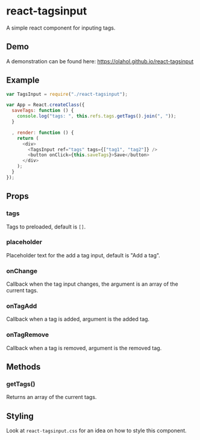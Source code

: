 # react-tagsinput

A simple react component for inputing tags.

## Demo

A demonstration can be found here: https://olahol.github.io/react-tagsinput

## Example

```js
var TagsInput = require("./react-tagsinput");

var App = React.createClass({
  saveTags: function () {
    console.log("tags: ", this.refs.tags.getTags().join(", "));
  }

  , render: function () {
    return (
      <div>
        <TagsInput ref="tags" tags={["tag1", "tag2"]} />
        <button onClick={this.saveTags}>Save</button>
      </div>
    );
  }
});
```

## Props

### tags

Tags to preloaded, default is `[]`.

### placeholder

Placeholder text for the add a tag input, default is "Add a tag".

### onChange

Callback when the tag input changes, the argument is an array of the current tags.

### onTagAdd

Callback when a tag is added, argument is the added tag.

### onTagRemove

Callback when a tag is removed, argument is the removed tag.

## Methods

### getTags()

Returns an array of the current tags.

## Styling

Look at `react-tagsinput.css` for an idea on how to style this component.
